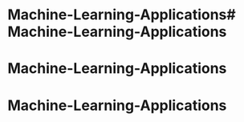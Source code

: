# Machine-Learning-Applications# Machine-Learning-Applications
# Machine-Learning-Applications
# Machine-Learning-Applications
